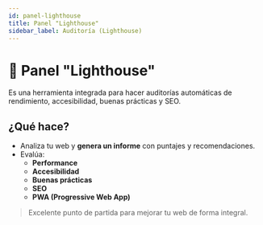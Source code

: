 ```yaml
---
id: panel-lighthouse
title: Panel "Lighthouse"
sidebar_label: Auditoría (Lighthouse)
---
```


# 🔦 Panel "Lighthouse"

Es una herramienta integrada para hacer auditorías automáticas de rendimiento, accesibilidad, buenas prácticas y SEO.

## ¿Qué hace?

- Analiza tu web y **genera un informe** con puntajes y recomendaciones.
- Evalúa:
  - **Performance**
  - **Accesibilidad**
  - **Buenas prácticas**
  - **SEO**
  - **PWA (Progressive Web App)**

> Excelente punto de partida para mejorar tu web de forma integral.
